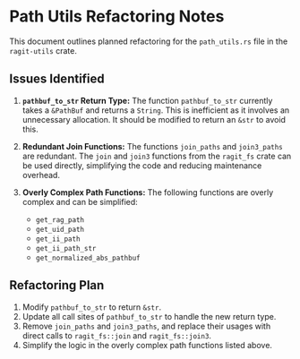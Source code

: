 # Path Utils Refactoring Notes

This document outlines planned refactoring for the `path_utils.rs` file in the `ragit-utils` crate.

## Issues Identified

1.  **`pathbuf_to_str` Return Type:** The function `pathbuf_to_str` currently takes a `&PathBuf` and returns a `String`. This is inefficient as it involves an unnecessary allocation. It should be modified to return an `&str` to avoid this.

2.  **Redundant Join Functions:** The functions `join_paths` and `join3_paths` are redundant. The `join` and `join3` functions from the `ragit_fs` crate can be used directly, simplifying the code and reducing maintenance overhead.

3.  **Overly Complex Path Functions:** The following functions are overly complex and can be simplified:
    *   `get_rag_path`
    *   `get_uid_path`
    *   `get_ii_path`
    *   `get_ii_path_str`
    *   `get_normalized_abs_pathbuf`

## Refactoring Plan

1.  Modify `pathbuf_to_str` to return `&str`.
2.  Update all call sites of `pathbuf_to_str` to handle the new return type.
3.  Remove `join_paths` and `join3_paths`, and replace their usages with direct calls to `ragit_fs::join` and `ragit_fs::join3`.
4.  Simplify the logic in the overly complex path functions listed above.
